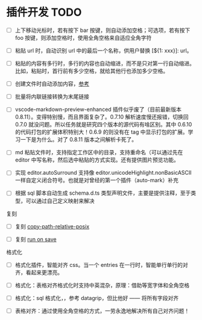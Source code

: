 # 插件开发 TODO

- [ ] 上下移动光标时，若有按下 bar 按键，则自动添加空格；可选项，若有按下 foo 按键，则添加空格时，使用全角空格来自适应全角字符
- [ ] 粘贴 url 时，自动识别 url 中的最后一个名称，供用户替换 [${1: xxx}]: url。
- [ ] 粘贴的内容有多行时，多行的内容也自动缩进，而不是只对第一行自动缩进。比如，粘贴时，首行前有多少空格，就给其他行也添加多少空格。
- [ ] 创建文件时自动添加内容，[参考](https://github.com/cweijan/autohotkey-plus)
- [ ] 批量将内联链接转换为末尾链接
- [ ] vscode-markdown-preview-enhanced 插件似乎废了（目前最新版本 0.8.11）。变得特别慢，而且界面复杂了。0.7.10 解析速度慢还报错，切换回 0.7.0 就没问题。所以任务就是研究四个版本的源代码有啥区别。其中 0.6.10 的代码打包的扩展体积特别大！0.6.9 的则没有在 tag 中显示打包的扩展。学习一下是为什么。对了 0.8.11 版本之间解析卡死了。
- [ ] md 粘贴文件时，支持指定工作区中的目录，支持重命名（可以通过先在 editor 中写名称，然后选中粘贴的方式实现。还有提供图片预览功能。
- [ ] 实现 editor.autoSurround 支持像 editor.unicodeHighlight.nonBasicASCII 一样自定义闭合符号。也就是对曾经的第一个插件（auto-mark）补充
- [ ] 根据 sql 脚本自动生成 schema.d.ts 类型声明文件，主要是提供注释，至于类型，可以通过自己定义映射来解决


复刻

- [ ] 复刻 [copy-path-relative-posix]
- [ ] 复刻 [run on save]


格式化

- [ ] 格式化插件，智能对齐 css。当一个 entries 在一行时，智能单行单行的对齐，看起来更漂亮。
- [ ] 格式化：表格对齐格式化时支持中英混杂，原理：借助等宽字体和全角空格
- [ ] 格式化：sql 格式化，，参考 datagrip，但比他好 —— 将所有字段对齐
- [ ] 表格对齐：通过使用全角空格的方式，一劳永逸地解决所有自己对齐问题！


[run on save]: https://github.com/emeraldwalk/vscode-runonsave.git
[copy-path-relative-posix]: https://github.com/bpasero/copy-path-relative-posix
